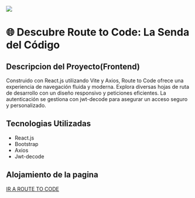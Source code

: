 <img src='https://i.imgur.com/KJNdGeL.png'></img>

<h1>🌐 Descubre Route to Code: La Senda del Código</h1>

<h2>Descripcion del Proyecto(Frontend)</h2>

<p>Construido con React.js utilizando Vite y Axios, Route to Code ofrece una experiencia de navegación fluida y moderna. Explora diversas hojas de ruta de desarrollo con un diseño responsivo y peticiones eficientes. La autenticación se gestiona con jwt-decode para asegurar un acceso seguro y personalizado.</p>

<h2>Tecnologias Utilizadas</h2>
<ul>
<li>React.js</li>
<li>Bootstrap</li>
<li>Axios</li>
<li>Jwt-decode</li>
</ul>

<h2>Alojamiento de la pagina</h2>
<p><a href="https://routetocode.netlify.app/"> IR A ROUTE TO CODE</a></p>

